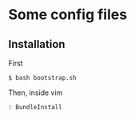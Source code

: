 Some config files
===

Installation
---

First

    $ bash bootstrap.sh

Then, inside vim

    : BundleInstall
